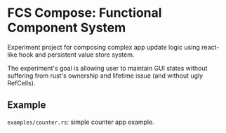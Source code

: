 # FCS Compose: Functional Component System
Experiment project for composing complex app update logic using react-like hook and persistent value store system.

The experiment's goal is allowing user to maintain GUI states without suffering from rust's ownership and lifetime issue (and without ugly RefCells).

## Example
`examples/counter.rs`: simple counter app example.
